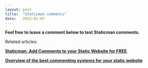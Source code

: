 ```yaml
---
layout: post
title:  "Staticman comments"
date:   2022-01-07
---
```


**Feel free to leave a comment below to test Staticman comments.**

Related articles:

**[Staticman: Add Comments to your Static Website for FREE](/staticman-comments/)**.

**[Overview of the best commenting systems for your static website](/static-website-commenting/)**

